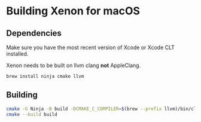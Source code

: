 # Building Xenon for macOS

## Dependencies

Make sure you have the most recent version of Xcode or Xcode CLT installed.

Xenon needs to be built on llvm clang **not** AppleClang.  

```bash
brew install ninja cmake llvm
```

## Building

```bash
cmake -G Ninja -B build -DCMAKE_C_COMPILER=$(brew --prefix llvm)/bin/clang -DCMAKE_CXX_COMPILER=$(brew --prefix llvm)/bin/clang++
cmake --build build
```